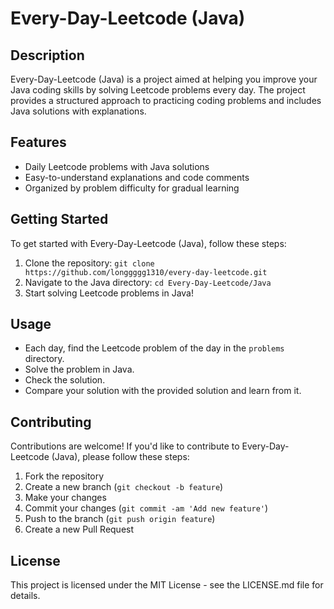 # Every-Day-Leetcode (Java)

## Description

Every-Day-Leetcode (Java) is a project aimed at helping you improve your Java coding skills by solving Leetcode problems every day. The project provides a structured approach to practicing coding problems and includes Java solutions with explanations.

## Features

- Daily Leetcode problems with Java solutions
- Easy-to-understand explanations and code comments
- Organized by problem difficulty for gradual learning

## Getting Started

To get started with Every-Day-Leetcode (Java), follow these steps:

1. Clone the repository: `git clone https://github.com/longgggg1310/every-day-leetcode.git`
2. Navigate to the Java directory: `cd Every-Day-Leetcode/Java`
3. Start solving Leetcode problems in Java!

## Usage

- Each day, find the Leetcode problem of the day in the `problems` directory.
- Solve the problem in Java.
- Check the solution.
- Compare your solution with the provided solution and learn from it.

## Contributing

Contributions are welcome! If you'd like to contribute to Every-Day-Leetcode (Java), please follow these steps:

1. Fork the repository
2. Create a new branch (`git checkout -b feature`)
3. Make your changes
4. Commit your changes (`git commit -am 'Add new feature'`)
5. Push to the branch (`git push origin feature`)
6. Create a new Pull Request

## License

This project is licensed under the MIT License - see the LICENSE.md file for details.

